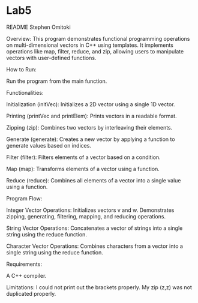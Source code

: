 # Lab5
README
Stephen Omitoki

Overview:
This program demonstrates functional programming operations on multi-dimensional vectors in C++ using templates. It implements operations like map, filter, reduce, and zip, allowing users to manipulate vectors with user-defined functions.

How to Run:

Run the program from the main function.

Functionalities:

Initialization (initVec):
Initializes a 2D vector using a single 1D vector.


Printing (printVec and printElem):
Prints vectors in a readable format.

Zipping (zip):
Combines two vectors by interleaving their elements.

Generate (generate):
Creates a new vector by applying a function to generate values based on indices.


Filter (filter):
Filters elements of a vector based on a condition.


Map (map):
Transforms elements of a vector using a function.


Reduce (reduce):
Combines all elements of a vector into a single value using a function.


Program Flow:

Integer Vector Operations:
Initializes vectors v and w.
Demonstrates zipping, generating, filtering, mapping, and reducing operations.

String Vector Operations:
Concatenates a vector of strings into a single string using the reduce function.

Character Vector Operations:
Combines characters from a vector into a single string using the reduce function.

Requirements:

A C++ compiler.


Limitations:
I could not print out the brackets properly.
My zip (z,z) was not duplicated properly.
